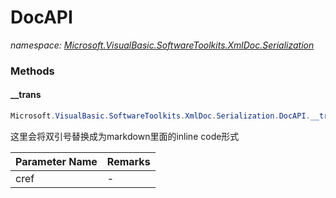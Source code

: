 ﻿# DocAPI
_namespace: [Microsoft.VisualBasic.SoftwareToolkits.XmlDoc.Serialization](./index.md)_





### Methods

#### __trans
```csharp
Microsoft.VisualBasic.SoftwareToolkits.XmlDoc.Serialization.DocAPI.__trans(System.String)
```
这里会将双引号替换成为markdown里面的inline code形式

|Parameter Name|Remarks|
|--------------|-------|
|cref|-|



